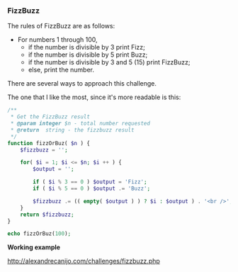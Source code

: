 ### FizzBuzz

The rules of FizzBuzz are as follows:

* For numbers 1 through 100,
  * if the number is divisible by 3 print Fizz;
  * if the number is divisible by 5 print Buzz;
  * if the number is divisible by 3 and 5 \(15\) print FizzBuzz;
  * else, print the number.

There are several ways to approach this challenge.

The one that I like the most, since it's more readable is this:

```php
/**
 * Get the FizzBuzz result
 * @param integer $n - total number requested
 * @return  string - the fizzbuzz result
 */
function fizzOrBuz( $n ) {
    $fizzbuzz = '';

    for( $i = 1; $i <= $n; $i ++ ) {
        $output = '';

        if ( $i % 3 == 0 ) $output = 'Fizz';
        if ( $i % 5 == 0 ) $output .= 'Buzz';

        $fizzbuzz .= (( empty( $output ) ) ? $i : $output ) . '<br />';
    }
    return $fizzbuzz;
}

echo fizzOrBuz(100);
```

**Working example**

http://alexandrecanijo.com/challenges/fizzbuzz.php


